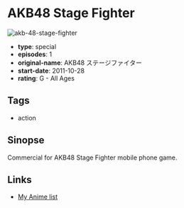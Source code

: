 # AKB48 Stage Fighter

![akb-48-stage-fighter](https://cdn.myanimelist.net/images/anime/12/71667.jpg)

-   **type**: special
-   **episodes**: 1
-   **original-name**: AKB48 ステージファイター
-   **start-date**: 2011-10-28
-   **rating**: G - All Ages

## Tags

-   action

## Sinopse

Commercial for AKB48 Stage Fighter mobile phone game.

## Links

-   [My Anime list](https://myanimelist.net/anime/29850/AKB48_Stage_Fighter)
